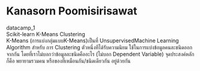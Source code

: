 # Kanasorn Poomisirisawat 
datacamp_1 <br>
Scikit-learn
K-Means Clustering<br>K-Means (การแบ่งกลุ่มแบบK-Means)เป็นที่ UnsupervisedMachine Learning Algorithm สำหรับ
การ Clustering ตัวหนึ่งทีได้รับความนิยม
ใช้ในการแบ่งข้อมูลคนละชนิดออกจากกัน โดยที่เราไม่บอกว่าข้อมูลละชนิดคืออะไร (ไม่บอก Dependent Variable) จุดประสงค์หลักก็คือ พยายามรวมคน
หรือของที่เหมือนกัน/ชนิดเดียวกัน อยู่ด้วยกัน

